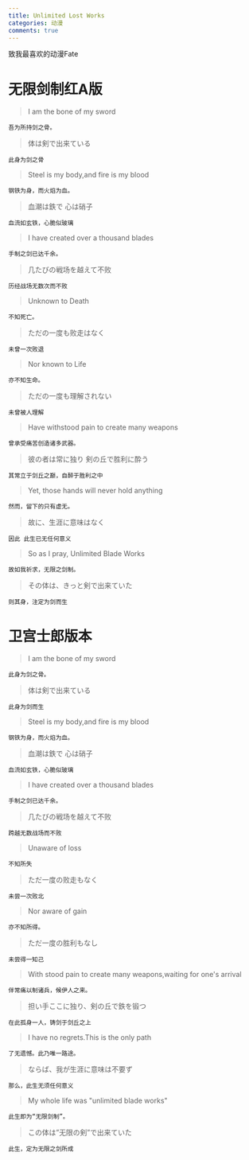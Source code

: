 ```yaml
---
title: Unlimited Lost Works
categories: 动漫
comments: true
---
```


致我最喜欢的动漫Fate

# 无限剑制红A版
> I am the bone of my sword

    吾为所持剑之骨。

> 体は剣で出来ている

    此身为剑之骨

> Steel is my body,and fire is my blood
    
    钢铁为身，而火焰为血。

> 血潮は鉄で 心は硝子

    血流如玄铁，心脆似玻璃

> I have created over a thousand blades

    手制之剑已达千余。

> 几たびの戦场を越えて不败

    历经战场无数次而不败

> Unknown to Death

    不知死亡。

> ただの一度も败走はなく

    未曾一次败退

> Nor known to Life

    亦不知生命。

> ただの一度も理解されない

    未曾被人理解

> Have withstood pain to create many weapons

    曾承受痛苦创造诸多武器。

> 彼の者は常に独り 剣の丘で胜利に酔う

    其常立于剑丘之巅，自醉于胜利之中

> Yet, those hands will never hold anything

    然而，留下的只有虚无。

> 故に、生涯に意味はなく

    因此 此生已无任何意义

> So as I pray, Unlimited Blade Works

    故如我祈求，无限之剑制。

> その体は、きっと剣で出来ていた

    则其身，注定为剑而生

# 卫宫士郎版本
> I am the bone of my sword

    此身为剑之骨。

> 体は剣で出来ている

    此身为剑而生

> Steel is my body,and fire is my blood

    钢铁为身，而火焰为血。

> 血潮は鉄で 心は硝子

    血流如玄铁，心脆似玻璃

> I have created over a thousand blades

    手制之剑已达千余。

> 几たびの戦场を越えて不败

    跨越无数战场而不败

> Unaware of loss

    不知所失

> ただ一度の败走もなく

    未尝一次败北

> Nor aware of gain

    亦不知所得。

> ただ一度の胜利もなし

    未尝得一知己

> With stood pain to create many weapons,waiting for one's arrival

    伴常痛以制诸兵，候伊人之来。

> 担い手ここに独り、剣の丘で鉄を锻つ

    在此孤身一人，铸剑于剑丘之上

> I have no regrets.This is the only path

    了无遗憾。此乃唯一路途。

> ならば、我が生涯に意味は不要ず

    那么，此生无须任何意义

> My whole life was "unlimited blade works"

    此生即为“无限剑制”。

> この体は”无限の剣”で出来ていた

    此生，定为无限之剑所成
